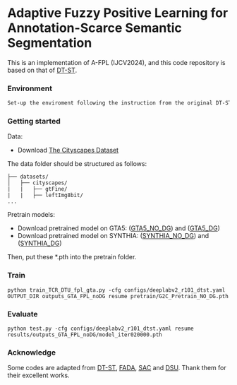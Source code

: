 # Adaptive Fuzzy Positive Learning for Annotation-Scarce Semantic Segmentation
This is an implementation of A-FPL (IJCV2024), and this code repository is based on that of [DT-ST](https://github.com/DZhaoXd/DT-ST).



### Environment

```bash
Set-up the enviroment following the instruction from the original DT-ST repo.
```

### Getting started
Data:
- Download [The Cityscapes Dataset]( https://www.cityscapes-dataset.com/ )

The data folder should be structured as follows:
```
├── datasets/
│   ├── cityscapes/     
|   |   ├── gtFine/
|   |   ├── leftImg8bit/		
...
```
Pretrain models:
- Download pretrained model on GTA5: ([GTA5_NO_DG](https://drive.google.com/file/d/1C_SC1_Ne1r3iqKxjY17wKVHQLRaBq5hT/view?usp=drive_link)) and ([GTA5_DG](https://drive.google.com/file/d/1fZ1uAPxUxPaWQrjBwZ6qkwsY3n2odqYd/view?usp=drive_link)) 
- Download pretrained model on SYNTHIA: ([SYNTHIA_NO_DG](https://drive.google.com/file/d/1380-cAcVxIgyhKWHtf5IGkGbdQGZ7Gzb/view?usp=drive_link)) and ([SYNTHIA_DG](https://drive.google.com/file/d/1_EhjzkcVClC_cjnar6r_tnpU3ZMB8nXG/view?usp=drive_link)) 

Then, put these *.pth into the pretrain folder.

### Train
```
python train_TCR_DTU_fpl_gta.py -cfg configs/deeplabv2_r101_dtst.yaml OUTPUT_DIR outputs_GTA_FPL_noDG resume pretrain/G2C_Pretrain_NO_DG.pth
```


### Evaluate
```
python test.py -cfg configs/deeplabv2_r101_dtst.yaml resume results/outputs_GTA_FPL_noDG/model_iter020000.pth
```

### Acknowledge
Some codes are adapted from [DT-ST](https://github.com/DZhaoXd/DT-ST), [FADA](https://github.com/JDAI-CV/FADA#classes-matter-a-fine-grained-adversarial-approach-to-cross-domain-semantic-segmentation-eccv-2020),  [SAC](https://github.com/visinf/da-sac) and [DSU](https://github.com/lixiaotong97/DSU). Thank them for their excellent works.




